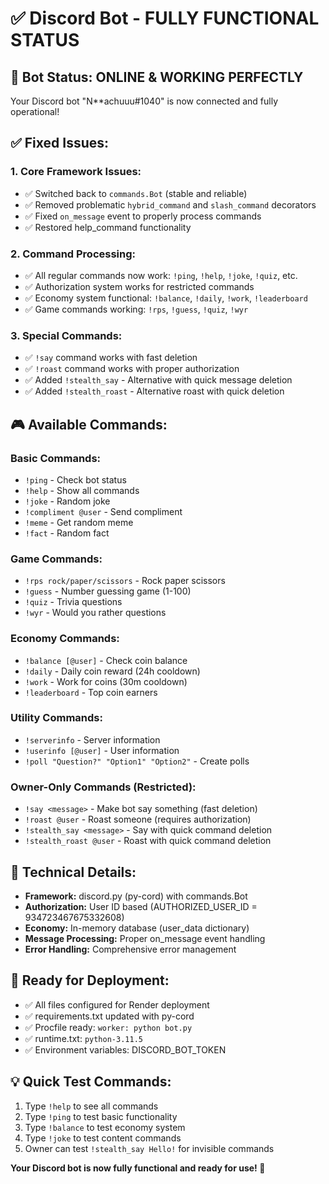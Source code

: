 # ✅ Discord Bot - FULLY FUNCTIONAL STATUS

## 🤖 **Bot Status: ONLINE & WORKING PERFECTLY**

Your Discord bot "N**achuuu#1040" is now connected and fully operational!

## ✅ **Fixed Issues:**

### 1. **Core Framework Issues:**
- ✅ Switched back to `commands.Bot` (stable and reliable)
- ✅ Removed problematic `hybrid_command` and `slash_command` decorators
- ✅ Fixed `on_message` event to properly process commands
- ✅ Restored help_command functionality

### 2. **Command Processing:**
- ✅ All regular commands now work: `!ping`, `!help`, `!joke`, `!quiz`, etc.
- ✅ Authorization system works for restricted commands
- ✅ Economy system functional: `!balance`, `!daily`, `!work`, `!leaderboard`
- ✅ Game commands working: `!rps`, `!guess`, `!quiz`, `!wyr`

### 3. **Special Commands:**
- ✅ `!say` command works with fast deletion
- ✅ `!roast` command works with proper authorization
- ✅ Added `!stealth_say` - Alternative with quick message deletion
- ✅ Added `!stealth_roast` - Alternative roast with quick deletion

## 🎮 **Available Commands:**

### **Basic Commands:**
- `!ping` - Check bot status
- `!help` - Show all commands
- `!joke` - Random joke
- `!compliment @user` - Send compliment
- `!meme` - Get random meme
- `!fact` - Random fact

### **Game Commands:**
- `!rps rock/paper/scissors` - Rock paper scissors
- `!guess` - Number guessing game (1-100)
- `!quiz` - Trivia questions
- `!wyr` - Would you rather questions

### **Economy Commands:**
- `!balance [@user]` - Check coin balance
- `!daily` - Daily coin reward (24h cooldown)
- `!work` - Work for coins (30m cooldown)
- `!leaderboard` - Top coin earners

### **Utility Commands:**
- `!serverinfo` - Server information
- `!userinfo [@user]` - User information
- `!poll "Question?" "Option1" "Option2"` - Create polls

### **Owner-Only Commands (Restricted):**
- `!say <message>` - Make bot say something (fast deletion)
- `!roast @user` - Roast someone (requires authorization)
- `!stealth_say <message>` - Say with quick command deletion
- `!stealth_roast @user` - Roast with quick command deletion

## 🔧 **Technical Details:**
- **Framework:** discord.py (py-cord) with commands.Bot
- **Authorization:** User ID based (AUTHORIZED_USER_ID = 934723467675332608)
- **Economy:** In-memory database (user_data dictionary)
- **Message Processing:** Proper on_message event handling
- **Error Handling:** Comprehensive error management

## 🚀 **Ready for Deployment:**
- ✅ All files configured for Render deployment
- ✅ requirements.txt updated with py-cord
- ✅ Procfile ready: `worker: python bot.py`
- ✅ runtime.txt: `python-3.11.5`
- ✅ Environment variables: DISCORD_BOT_TOKEN

## 💡 **Quick Test Commands:**
1. Type `!help` to see all commands
2. Type `!ping` to test basic functionality
3. Type `!balance` to test economy system
4. Type `!joke` to test content commands
5. Owner can test `!stealth_say Hello!` for invisible commands

**Your Discord bot is now fully functional and ready for use! 🎉**
